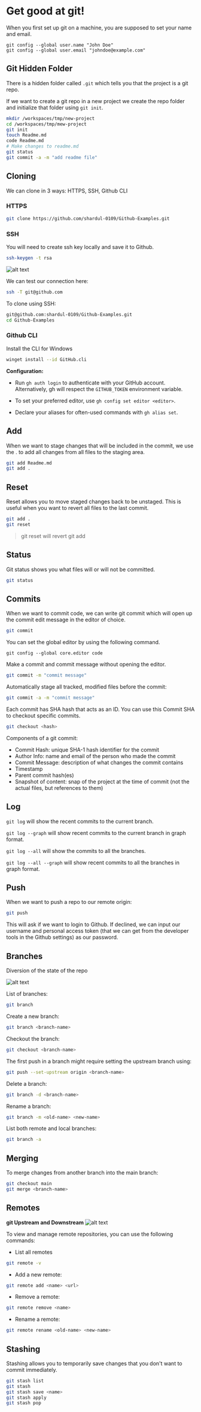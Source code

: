 # Get good at git!

When you first set up git on a machine, you are supposed to set your name and email.
```
git config --global user.name "John Doe"
git config --global user.email "johndoe@example.com"
```




## Git Hidden Folder

There is a hidden folder called `.git` which tells you that the project is a git repo.

If we want to create a git repo in a new project we create the repo folder and initialize that folder using `git init`.
```sh
mkdir /workspaces/tmp/new-project
cd /workspaces/tmp/mew-project
git init
touch Readme.md
code Readme.md
# Make changes to readme.md
git status
git commit -a -m "add readme file"
```




## Cloning

We can clone in 3 ways: HTTPS, SSH, Github CLI

### HTTPS
```sh
git clone https://github.com/shardul-0109/Github-Examples.git
```


### SSH

You will need to create ssh key locally and save it to Github.
```sh
ssh-keygen -t rsa
```

![alt text](<./assets/git/Pasted image 20240628022824.png>)

We can test our connection here:
```sh
ssh -T git@github.com
```

To clone using SSH:
```sh
git@github.com:shardul-0109/Github-Examples.git
cd Github-Examples
```


### Github CLI

Install the CLI for Windows
```sh
winget install --id GitHub.cli
```

**Configuration:**

- Run `gh auth login` to authenticate with your GitHub account. Alternatively, gh will respect the `GITHUB_TOKEN` environment variable.

- To set your preferred editor, use `gh config set editor <editor>`.

- Declare your aliases for often-used commands with `gh alias set`.


## Add

When we want to stage changes that will be included in the commit, we use the . to add all changes from all files to the staging area.
```sh
git add Readme.md
git add .
```




## Reset

Reset allows you to move staged changes back to be unstaged. This is useful when you want to revert all files to the last commit.
```sh
git add .
git reset
```

> git reset will revert git add




## Status

Git status shows you what files will or will not be committed.
```sh
git status
```




## Commits

When we want to commit code, we can write git commit which will open up the commit edit message in the editor of choice.
```sh
git commit
```

You can set the global editor by using the following command.
```
git config --global core.editor code
```

Make a commit and commit message without opening the editor.
```sh
git commit -m "commit message"
```

Automatically stage all tracked, modified files before the commit:
```sh
git commit -a -m "commit message"
```

Each commit has SHA hash that acts as an ID. You can use this Commit SHA to checkout specific commits.
```sh
git checkout <hash>
```

Components of a git commit:
- Commit Hash: unique SHA-1 hash identifier for the commit
- Author Info: name and email of the person who made the commit
- Commit Message: description of what changes the commit contains
- Timestamp
- Parent commit hash(es)
- Snapshot of content: snap of the project at the time of commit (not the actual files, but references to them)






## Log

`git log` will show the recent commits to the current branch.

`git log --graph` will show recent commits to the current branch in graph format.

`git log --all` will show the commits to all the branches.

`git log --all --graph` will show recent commits to all the branches in graph format.




## Push

When we want to push a repo to our remote origin:
```sh
git push
```
This will ask if we want to login to Github. If declined, we can input our username and personal access token (that we can get from the developer tools in the Github settings) as our password.




## Branches
Diversion of the state of the repo
 
![alt text](<./assets/git/Pasted image 20240628015454.png>)

List of branches:
```sh
git branch
```

Create a new branch:
```sh
git branch <branch-name>
```

Checkout the branch:
```sh
git checkout <branch-name>
```

The first push in a branch might require setting the upstream branch using:
```sh
git push --set-upstream origin <branch-name>
```

Delete a branch:
```sh
git branch -d <branch-name>
```

Rename a branch:
```sh
git branch -m <old-name> <new-name>
```

List both remote and local branches:
```sh
git branch -a
```





## Merging
To merge changes from another branch into the main branch:
```sh
git checkout main
git merge <branch-name>
```




## Remotes
**git Upstream and Downstream**
![alt text](<./assets/git/Pasted image 20240628020344.png>)

To view and manage remote repositories, you can use the following commands:

- List all remotes
```sh
git remote -v
```

- Add a new remote:
```sh
git remote add <name> <url>
```

- Remove a remote:
```sh
git remote remove <name>
``` 

- Rename a remote:
```sh
git remote rename <old-name> <new-name>
```





## Stashing

Stashing allows you to temporarily save changes that you don't want to commit immediately.
```sh
git stash list
git stash
git stash save <name>
git stash apply
git stash pop
```
